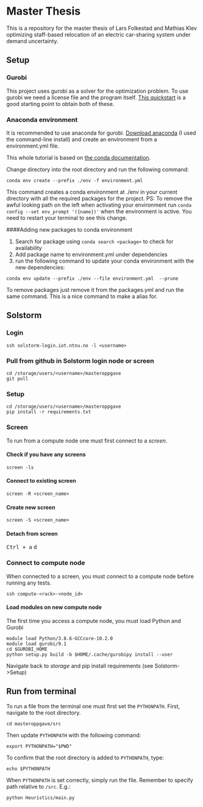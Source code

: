 # Master Thesis
This is a repository for the master thesis of Lars Folkestad and Mathias Klev optimizing staff-based relocation of
an electric car-sharing system under demand uncertainty. 

## Setup

### Gurobi
This project uses gurobi as a solver for the optimization problem. To use gurobi we need a license file and the program
itself. [This quickstart](https://www.gurobi.com/wp-content/plugins/hd_documentations/content/pdf/quickstart_mac_8.1.pdf#page=89&zoom=100,96,96)
 is a good starting point to obtain both of these.

### Anaconda environment
It is recommended to use anaconda for gurobi. [Download anaconda](https://docs.anaconda.com/anaconda/install/mac-os/) 
(I used the command-line install) and create an environment from a environment.yml file.


This whole tutorial is based on [the conda documentation](https://docs.conda.io/projects/conda/en/latest/user-guide/tasks/manage-environments.html).

Change directory into the root directory and run the following command:
```
conda env create --prefix ./env -f environment.yml
```
This command creates a conda environment at ./env in your current directory with all the required packages for the project.
PS: To remove the awful looking path on the left when activating your environment run `conda config --set env_prompt '({name})'`
when the environment is active. You need to restart your terminal to see this change. 

####Adding new packages to conda environment
1. Search for package using `conda search <package>` to check for availability
2. Add package name to environment.yml under dependencies
3. run the following command to update your conda environment with the new dependencies:
```
conda env update --prefix ./env --file environment.yml  --prune
```
To remove packages just remove it from the packages.yml and run the same command. 
This is a nice command to make a alias for.

## Solstorm

### Login
```
ssh solstorm-login.iot.ntnu.no -l <username>
```

### Pull from github in Solstorm login node or screen
```
cd /storage/users/<username>/masteroppgave
git pull
```

### Setup
```
cd /storage/users/<username>/masteroppgave
pip install -r requirements.txt
```


### Screen
To run from a compute node one must first connect to a *screen*.
#### Check if you have any screens
```
screen -ls
```
#### Connect to existing screen
```
screen -R <screen_name>
```

#### Create new screen
```
screen -S <screen_name>
```

#### Detach from screen
<kbd>Ctrl + a</kbd> <kbd>d</kbd>

### Connect to compute node
When connected to a screen, you must connect to a compute node before running any tests.
```
ssh compute-<rack>-<node_id>
```
#### Load modules on new compute node
The first time you access a compute node, you must load Python and Gurobi
```
module load Python/3.8.6-GCCcore-10.2.0
module load gurobi/9.1
cd $GUROBI_HOME
python setup.py build -b $HOME/.cache/gurobipy install --user
```
Navigate back to *storage* and pip install requirements (see Solstorm->Setup)

## Run from terminal
To run a file from the terminal one must first set the <code>PYTHONPATH</code>. First, navigate to the root directory.
```
cd masteroppgave/src
```
Then update <code>PYTHONPATH</code> with the following command:
```
export PYTHONPATH="$PWD"
```
To confirm that the root directory is added to <code>PYTHONPATH</code>, type:
```
echo $PYTHONPATH
```
When <code>PYTHONPATH</code> is set correctly, simply run the file. Remember to specify path relative to <code>/src</code>. E.g.:
```
python Heuristics/main.py
```
